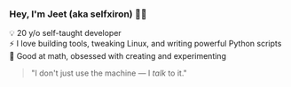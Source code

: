 ### Hey, I'm Jeet (aka selfxiron) 👨‍💻

💡 20 y/o self-taught developer  
⚡ I love building tools, tweaking Linux, and writing powerful Python scripts  
🧠 Good at math, obsessed with creating and experimenting

> "I don't just use the machine — I *talk* to it."
